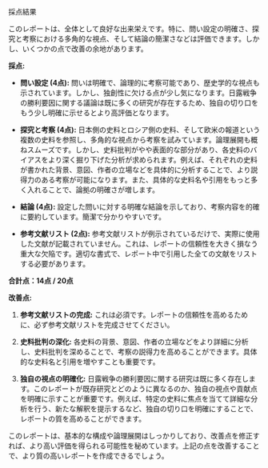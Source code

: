 採点結果

このレポートは、全体として良好な出来栄えです。特に、問い設定の明確さ、探究と考察における多角的な視点、そして結論の簡潔さなどは評価できます。しかし、いくつかの点で改善の余地があります。

**採点:**

* **問い設定 (4点):** 問いは明確で、論理的に考察可能であり、歴史学的な視点も示されています。しかし、独創性に欠ける点が少し気になります。日露戦争の勝利要因に関する議論は既に多くの研究が存在するため、独自の切り口をもう少し明確に示せるとより高評価となります。

* **探究と考察 (4点):**  日本側の史料とロシア側の史料、そして欧米の報道という複数の史料を参照し、多角的な視点から考察を試みています。論理展開も概ねスムーズです。しかし、史料批判がやや表面的な部分があり、各史料のバイアスをより深く掘り下げた分析が求められます。例えば、それぞれの史料が書かれた背景、意図、作者の立場などを具体的に分析することで、より説得力のある考察が可能になります。また、具体的な史料名や引用をもっと多く入れることで、論拠の明確さが増します。

* **結論 (4点):** 設定した問いに対する明確な結論を示しており、考察内容を的確に要約しています。簡潔で分かりやすいです。

* **参考文献リスト (2点):** 参考文献リストが例示されているだけで、実際に使用した文献が記載されていません。これは、レポートの信頼性を大きく損なう重大な欠陥です。適切な書式で、レポート中で引用した全ての文献をリストする必要があります。


**合計点：14点 / 20点**

**改善点:**

1. **参考文献リストの完成:**  これは必須です。レポートの信頼性を高めるために、必ず参考文献リストを完成させてください。

2. **史料批判の深化:**  各史料の背景、意図、作者の立場などをより詳細に分析し、史料批判を深めることで、考察の説得力を高めることができます。具体的な史料名と引用を増やすことも重要です。

3. **独自の視点の明確化:**  日露戦争の勝利要因に関する研究は既に多く存在します。このレポートが既存研究とどのように異なるのか、独自の視点や貢献点を明確に示すことが重要です。例えば、特定の史料に焦点を当てて詳細な分析を行う、新たな解釈を提示するなど、独自の切り口を明確にすることで、レポートの質を高めることができます。


このレポートは、基本的な構成や論理展開はしっかりしており、改善点を修正すれば、より高い評価を得られる可能性を秘めています。上記の点を改善することで、より質の高いレポートを作成できるでしょう。
